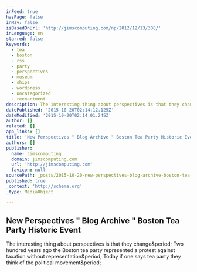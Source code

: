 ```yaml
---
inFeed: true
hasPage: false
inNav: false
isBasedOnUrl: 'http://jimscomputing.com/np/2012/12/13/308/'
inLanguage: en
starred: false
keywords:
  - tea
  - boston
  - rss
  - party
  - perspectives
  - museum
  - ships
  - wordpress
  - uncategorized
  - reenactment
description: The interesting thing about perspectives is that they change. Two hundred years ago the Boston tea party represented a protest against taxation without representation. Today if one says tea party they think of the political movement.
datePublished: '2015-10-20T02:14:12.125Z'
dateModified: '2015-10-20T02:14:01.245Z'
author: []
related: []
app_links: []
title: 'New Perspectives " Blog Archive " Boston Tea Party Historic Event'
authors: []
publisher:
  name: Jimscomputing
  domain: jimscomputing.com
  url: 'http://jimscomputing.com'
  favicon: null
sourcePath: _posts/2015-10-20-new-perspectives-blog-archive-boston-tea-party-historic.md
published: true
_context: 'http://schema.org'
_type: MediaObject

---
```

<article style=""><h1>New Perspectives " Blog Archive " Boston Tea Party Historic Event</h1><p>The interesting thing about perspectives is that they change&amp;period; Two hundred years ago the Boston tea party represented a protest against taxation without representation&amp;period; Today if one says tea party they think of the political movement&amp;period;</p></article>